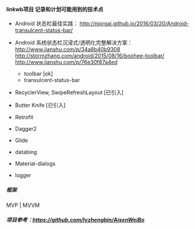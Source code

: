 #### linkwb项目 记录和计划可能用到的技术点
* Android 状态栏最佳实践：
http://niorgai.github.io/2016/03/20/Android-transulcent-status-bar/

* Android 系统状态栏沉浸式/透明化完整解决方案：
http://www.jianshu.com/p/34a8b40b9308
http://stormzhang.com/android/2015/08/16/boohee-toolbar/
http://www.jianshu.com/p/76e30f87a4ed
  * toolbar [ok]
  * transulcent-status-bar


* RecyclerView, SwipeRefreshLayout [已引入]

* Butter Knife [已引入]

* Retrofit

* Dagger2

* Glide

* databing

* Material-dialogs

* logger

##### 框架
MVP | MVVM


##### 项目参考：https://github.com/lvzhengbin/AisenWeiBo



